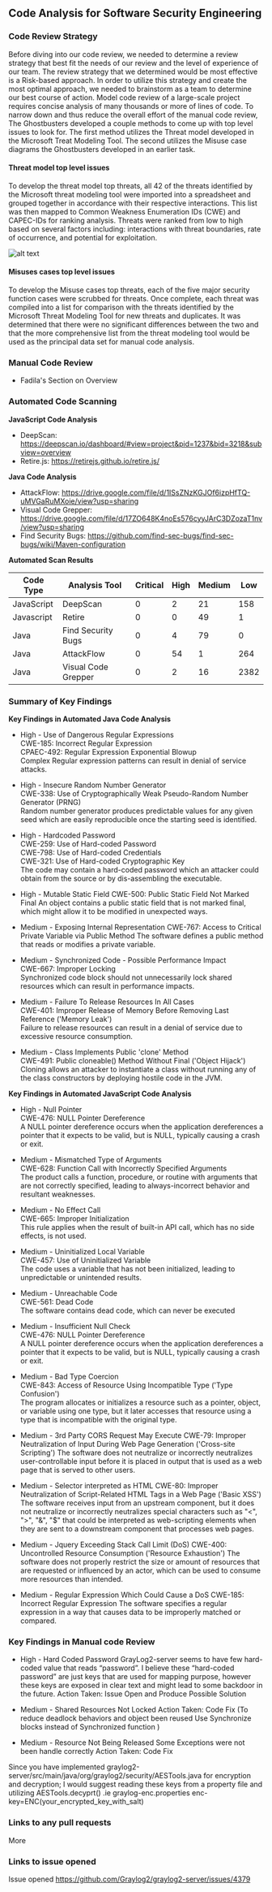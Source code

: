 ## Code Analysis for Software Security Engineering

### Code Review Strategy 
Before diving into our code review, we needed to determine a review strategy that best fit the needs of our review and the level of experience of our team. The review strategy that we determined would be most effective is a Risk-based approach. In order to utilize this strategy and create the most optimal approach, we needed to brainstorm as a team to determine our best course of action. Model code review of a large-scale project requires concise analysis of many thousands or more of lines of code. To narrow down and thus reduce the overall effort of the manual code review, The Ghostbusters developed a couple methods to come up with top level issues to look for. The first method utilizes the Threat model developed in the Microsoft Treat Modeling Tool. The second utilizes the Misuse case diagrams the Ghostbusters developed in an earlier task. 

#### Threat model top level issues
 
To develop the threat model top threats, all 42 of the threats identified by the Microsoft threat modeling tool were imported into a spreadsheet and grouped together in accordance with their respective interactions. This list was then mapped to Common Weakness Enumeration IDs (CWE) and CAPEC-IDs for ranking analysis. Threats were ranked from low to high based on several factors including: interactions with threat boundaries, rate of occurrence, and potential for exploitation. 

![alt text](https://github.com/gewethor/CYBR-8420-GroupProject/blob/master/graylog%20threat%20modeling.JPG "Threat Modeling Spreadsheet")

#### Misuses cases top level issues
  
To develop the Misuse cases top threats, each of the five major security function cases were scrubbed for threats. Once complete, each threat was compiled into a list for comparison with the threats identified by the Microsoft Threat Modeling Tool for new threats and duplicates. It was determined that there were no significant differences between the two and that the more comprehensive list from the threat modeling tool would be used as the principal data set for manual code analysis. 

### Manual Code Review

  * Fadila's Section on Overview
  
### Automated Code Scanning
  
**JavaScript Code Analysis**
* DeepScan: https://deepscan.io/dashboard/#view=project&pid=1237&bid=3218&subview=overview
* Retire.js: https://retirejs.github.io/retire.js/

**Java Code Analysis**
* AttackFlow: https://drive.google.com/file/d/1ISsZNzKGJOf6izpHfTQ-uMVGaRuMXoie/view?usp=sharing
* Visual Code Grepper: https://drive.google.com/file/d/17ZO648K4noEs576cyyJArC3DZozaT1nv/view?usp=sharing
* Find Security Bugs: https://github.com/find-sec-bugs/find-sec-bugs/wiki/Maven-configuration

**Automated Scan Results**

| Code Type | Analysis Tool | Critical | High | Medium | Low |
| --- | --- | --- | --- | --- | --- |
| JavaScript | DeepScan | 0 | 2 | 21 | 158 |
| Javascript | Retire | 0 | 0 | 49 | 1 |
| Java | Find Security Bugs | 0 | 4 | 79 | 0 |
| Java | AttackFlow | 0 | 54 | 1 | 264 |
| Java | Visual Code Grepper | 0 | 2 | 16 | 2382 | 

### Summary of Key Findings

**Key Findings in Automated Java Code Analysis**

* High - Use of Dangerous Regular Expressions  
CWE-185: Incorrect Regular Expression  
CPAEC-492: Regular Expression Exponential Blowup  
Complex Regular expression patterns can result in denial of service attacks.

* High - Insecure Random Number Generator  
CWE-338: Use of Cryptographically Weak Pseudo-Random Number Generator (PRNG)  
Random number generator produces predictable values for any given seed which are easily reproducible once the starting seed is identified.

* High - Hardcoded Password  
CWE-259: Use of Hard-coded Password  
CWE-798: Use of Hard-coded Credentials  
CWE-321: Use of Hard-coded Cryptographic Key  
The code may contain a hard-coded password which an attacker could obtain from the source or by dis-assembling the executable.

* High - Mutable Static Field
CWE-500: Public Static Field Not Marked Final
An object contains a public static field that is not marked final, which might allow it to be modified in unexpected ways.

* Medium - Exposing Internal Representation
CWE-767: Access to Critical Private Variable via Public Method
The software defines a public method that reads or modifies a private variable.

* Medium - Synchronized Code - Possible Performance Impact  		
CWE-667: Improper Locking  
Synchronized code block should not unnecessarily lock shared resources which can result in performance impacts.

* Medium - Failure To Release Resources In All Cases  
CWE-401: Improper Release of Memory Before Removing Last Reference ('Memory Leak')  
Failure to release resources can result in a denial of service due to excessive resource consumption.

* Medium - Class Implements Public 'clone' Method  
CWE-491: Public cloneable() Method Without Final ('Object Hijack')  
Cloning allows an attacker to instantiate a class without running any of the class constructors by deploying hostile code in the JVM.

**Key Findings in Automated JavaScript Code Analysis**

* High - Null Pointer  
CWE-476: NULL Pointer Dereference  
A NULL pointer dereference occurs when the application dereferences a pointer that it expects to be valid, but is NULL, typically causing a crash or exit.

* Medium - Mismatched Type of Arguments  
CWE-628: Function Call with Incorrectly Specified Arguments  
The product calls a function, procedure, or routine with arguments that are not correctly specified, leading to always-incorrect behavior and resultant weaknesses.

* Medium - No Effect Call  
CWE-665: Improper Initialization  
This rule applies when the result of built-in API call, which has no side effects, is not used.

* Medium - Uninitialized Local Variable  
CWE-457: Use of Uninitialized Variable  
The code uses a variable that has not been initialized, leading to unpredictable or unintended results.

* Medium - Unreachable Code  
CWE-561: Dead Code  
The software contains dead code, which can never be executed

* Medium - Insufficient Null Check  
CWE-476: NULL Pointer Dereference  
A NULL pointer dereference occurs when the application dereferences a pointer that it expects to be valid, but is NULL, typically causing a crash or exit.

* Medium - Bad Type Coercion  
CWE-843: Access of Resource Using Incompatible Type ('Type Confusion')  
The program allocates or initializes a resource such as a pointer, object, or variable using one type, but it later accesses that resource using a type that is incompatible with the original type.

* Medium - 3rd Party CORS Request May Execute
CWE-79: Improper Neutralization of Input During Web Page Generation ('Cross-site Scripting')
The software does not neutralize or incorrectly neutralizes user-controllable input before it is placed in output that is used as a web page that is served to other users.

* Medium - Selector interpreted as HTML
CWE-80: Improper Neutralization of Script-Related HTML Tags in a Web Page ('Basic XSS')
The software receives input from an upstream component, but it does not neutralize or incorrectly neutralizes special characters such as "<", ">", "&", "$" that could be interpreted as web-scripting elements when they are sent to a downstream component that processes web pages. 

* Medium - Jquery Exceeding Stack Call Limit (DoS)
CWE-400: Uncontrolled Resource Consumption ('Resource Exhaustion')
The software does not properly restrict the size or amount of resources that are requested or influenced by an actor, which can be used to consume more resources than intended.

* Medium - Regular Expression Which Could Cause a DoS 
CWE-185: Incorrect Regular Expression
The software specifies a regular expression in a way that causes data to be improperly matched or compared.
 
### Key Findings in Manual code Review
   
   * High - Hard Coded Password
   GrayLog2-server seems to have few hard-coded value that reads “password”.
   I believe these “hard-coded password” are just keys that are used for mapping purpose, however these keys are exposed in clear text and might lead to some backdoor in the future.
   Action Taken: Issue Open and Produce Possible Solution
   
   * Medium - Shared Resources Not Locked
   Action Taken: Code Fix (To reduce deadlock behaviors and object been reused Use Synchronize blocks instead of Synchronized function )
       
   * Medium - Resource Not Being Released
     Some Exceptions were not been handle correctly
   Action Taken: Code Fix
   
Since you have implemented graylog2-server/src/main/java/org/graylog2/security/AESTools.java for encryption and decryption; I would suggest reading these keys from a property file and utilizing AESTools.decyprt()
	.ie graylog-enc.properties
enc-key=ENC(your_encrypted_key_with_salt)

### Links to any pull requests
  More

### Links to issue opened

Issue opened https://github.com/Graylog2/graylog2-server/issues/4379

